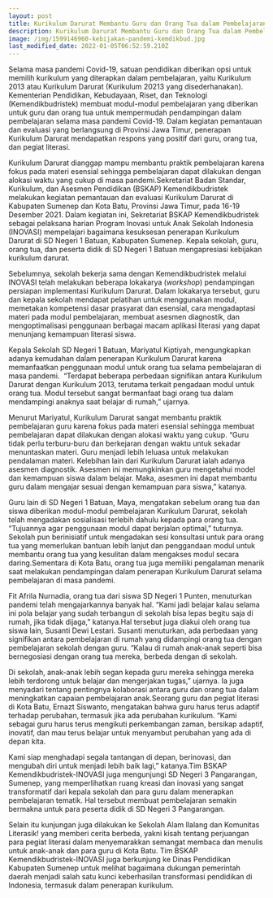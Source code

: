 ```yaml
---
layout: post
title: Kurikulum Darurat Membantu Guru dan Orang Tua dalam Pembelajaran Selama Pandemi
description: Kurikulum Darurat Membantu Guru dan Orang Tua dalam Pembelajaran Selama Pandemi
image: /img/1599146960-kebijakan-pandemi-kemdikbud.jpg
last_modified_date: 2022-01-05T06:52:59.210Z
---
```

Selama masa pandemi Covid-19, satuan pendidikan diberikan opsi untuk  memilih kurikulum yang diterapkan dalam pembelajaran, yaitu Kurikulum 2013 atau Kurikulum Darurat (Kurikulum 20213 yang disederhanakan). Kementerian Pendidikan, Kebudayaan, Riset, dan Teknologi (Kemendikbudristek) membuat modul-modul pembelajaran yang diberikan untuk guru dan orang tua untuk mempermudah pendampingan dalam pembelajaran selama masa pandemi Covid-19. Dalam kegiatan pemantauan dan evaluasi yang berlangsung di Provinsi Jawa Timur, penerapan Kurikulum Darurat mendapatkan respons yang positif dari guru, orang tua, dan pegiat literasi. 

Kurikulum Darurat dianggap mampu membantu praktik pembelajaran karena fokus pada materi esensial sehingga pembelajaran dapat dilakukan dengan alokasi waktu yang cukup di masa pandemi.Sekretariat Badan Standar, Kurikulum, dan Asesmen Pendidikan (BSKAP) Kemendikbudristek melakukan kegiatan pemantauan dan evaluasi Kurikulum Darurat di Kabupaten Sumenep dan Kota Batu, Provinsi Jawa Timur, pada 16-19 Desember 2021. Dalam kegiatan ini, Sekretariat BSKAP Kemendikbudristek sebagai pelaksana harian Program Inovasi untuk Anak Sekolah Indonesia (INOVASI) mempelajari bagaimana kesuksesan penerapan Kurikulum Darurat di SD Negeri 1 Batuan, Kabupaten Sumenep. Kepala sekolah, guru, orang tua, dan peserta didik di SD Negeri 1 Batuan mengapresiasi kebijakan kurikulum darurat.

Sebelumnya, sekolah bekerja sama dengan Kemendikbudristek melalui INOVASI telah melakukan beberapa lokakarya (*workshop*) pendampingan persiapan implementasi Kurikulum Darurat. Dalam lokakarya tersebut, guru dan kepala sekolah mendapat pelatihan untuk menggunakan modul, memetakan kompetensi dasar prasyarat dan esensial, cara mengadaptasi materi pada modul pembelajaran, membuat asesmen diagnostik, dan mengoptimalisasi penggunaan berbagai macam aplikasi literasi yang dapat menunjang kemampuan literasi siswa.

Kepala Sekolah SD Negeri 1 Batuan, Mariyatul Kiptiyah, mengungkapkan adanya kemudahan dalam penerapan Kurikulum Darurat karena memanfaatkan penggunaan modul untuk orang tua selama pembelajaran di masa pandemi.  “Terdapat beberapa perbedaan signifikan antara Kurikulum Darurat dengan Kurikulum 2013, terutama terkait pengadaan modul untuk orang tua. Modul tersebut sangat bermanfaat bagi orang tua dalam mendampingi anaknya saat belajar di rumah,” ujarnya.

Menurut Mariyatul, Kurikulum Darurat sangat membantu praktik pembelajaran guru karena fokus pada materi esensial sehingga membuat pembelajaran dapat dilakukan dengan alokasi waktu yang cukup. “Guru tidak perlu terburu-buru dan berkejaran dengan waktu untuk sekadar menuntaskan materi. Guru menjadi lebih leluasa untuk melakukan pendalaman materi. Kelebihan lain dari Kurikulum Darurat ialah adanya asesmen diagnostik. Asesmen ini memungkinkan guru mengetahui model dan kemampuan siswa dalam belajar. Maka, asesmen ini dapat membantu guru dalam mengajar sesuai dengan kemampuan para siswa,” katanya.

Guru lain di SD Negeri 1 Batuan, Maya, mengatakan sebelum orang tua dan siswa diberikan modul-modul pembelajaran Kurikulum Darurat, sekolah telah mengadakan sosialisasi terlebih dahulu kepada para orang tua. “Tujuannya agar penggunaan modul dapat berjalan optimal,” tuturnya. Sekolah pun berinisiatif untuk mengadakan sesi konsultasi untuk para orang tua yang memerlukan bantuan lebih lanjut dan penggandaan modul untuk membantu orang tua yang kesulitan dalam mengakses modul secara daring.Sementara di Kota Batu, orang tua juga memiliki pengalaman menarik saat melakukan pendampingan dalam penerapan Kurikulum Darurat selama pembelajaran di masa pandemi. 

Fit Afrila Nurnadia, orang tua dari siswa SD Negeri 1 Punten, menuturkan pandemi telah mengajarkannya banyak hal. “Kami jadi belajar kalau selama ini pola belajar yang sudah terbangun di sekolah bisa lepas begitu saja di rumah, jika tidak dijaga,” katanya.Hal tersebut juga diakui oleh orang tua siswa lain, Susanti Dewi Lestari. Susanti menuturkan, ada perbedaan yang signifikan antara pembelajaran di rumah yang didampingi orang tua dengan pembelajaran sekolah dengan guru. “Kalau di rumah anak-anak seperti bisa bernegosiasi dengan orang tua mereka, berbeda dengan di sekolah. 

Di sekolah, anak-anak lebih segan kepada guru mereka sehingga mereka lebih terdorong untuk belajar dan mengerjakan tugas,” ujarnya. Ia juga menyadari tentang pentingnya kolaborasi antara guru dan orang tua dalam meningkatkan capaian pembelajaran anak.Seorang guru dan pegiat literasi di Kota Batu, Ernazt Siswanto, mengatakan bahwa guru harus terus adaptif terhadap perubahan, termasuk jika ada perubahan kurikulum. “Kami sebagai guru harus terus mengikuti perkembangan zaman, bersikap adaptif, inovatif, dan mau terus belajar untuk menyambut perubahan yang ada di depan kita. 

Kami siap menghadapi segala tantangan di depan, berinovasi, dan mengubah diri untuk menjadi lebih baik lagi,” katanya.Tim BSKAP Kemendikbudristek-INOVASI juga mengunjungi SD Negeri 3 Pangarangan, Sumenep, yang memperlihatkan ruang kreasi dan inovasi yang sangat transformatif dari kepala sekolah dan para guru dalam menerapkan pembelajaran tematik. Hal tersebut membuat pembelajaran semakin bermakna untuk para peserta didik di SD Negeri 3 Pangarangan. 

Selain itu kunjungan juga dilakukan ke Sekolah Alam Ilalang dan Komunitas Literasik! yang memberi cerita berbeda, yakni kisah tentang perjuangan para pegiat literasi dalam menyemarakkan semangat membaca dan menulis untuk anak-anak dan para guru di Kota Batu. Tim BSKAP Kemendikbudristek-INOVASI juga berkunjung ke Dinas Pendidikan Kabupaten Sumenep untuk melihat bagaimana dukungan pemerintah daerah menjadi salah satu kunci keberhasilan transformasi pendidikan di Indonesia, termasuk dalam penerapan kurikulum.
